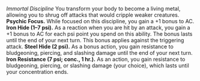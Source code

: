 *Immortal Discipline*
You transform your body to become a living metal, allowing you to shrug off attacks that would cripple weaker creatures.
**Psychic Focus.** While focused on this discipline, you gain a +1 bonus to AC.
**Iron Hide (1–7 psi).** As a reaction when you are hit by an attack, you gain a +1 bonus to AC for each psi point you spend on this ability. The bonus lasts until the end of your next turn. This bonus applies against the triggering attack.
**Steel Hide (2 psi).** As a bonus action, you gain resistance to bludgeoning, piercing, and slashing damage until the end of your next turn.
**Iron Resistance (7 psi; conc., 1 hr.).** As an action, you gain resistance to bludgeoning, piercing, or slashing damage (your choice), which lasts until your concentration ends.
